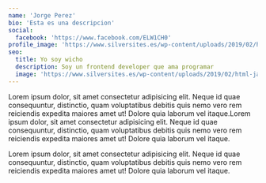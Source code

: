 ```yaml
---
name: 'Jorge Perez'
bio: 'Esta es una descripcion'
social: 
  facebook: 'https://www.facebook.com/ELW1CH0'
profile_image: 'https://www.silversites.es/wp-content/uploads/2019/02/html-javascript.jpg'
seo: 
  title: Yo soy wicho
  description: Soy un frontend developer que ama programar
  image: 'https://www.silversites.es/wp-content/uploads/2019/02/html-javascript.jpg'
---
```


Lorem ipsum dolor, sit amet consectetur adipisicing elit. Neque id quae consequuntur, distinctio, quam voluptatibus debitis quis nemo vero rem reiciendis expedita maiores amet ut! Dolore quia laborum vel itaque.Lorem ipsum dolor, sit amet consectetur adipisicing elit. Neque id quae consequuntur, distinctio, quam voluptatibus debitis quis nemo vero rem reiciendis expedita maiores amet ut! Dolore quia laborum vel itaque.

Lorem ipsum dolor, sit amet consectetur adipisicing elit. Neque id quae consequuntur, distinctio, quam voluptatibus debitis quis nemo vero rem reiciendis expedita maiores amet ut! Dolore quia laborum vel itaque.